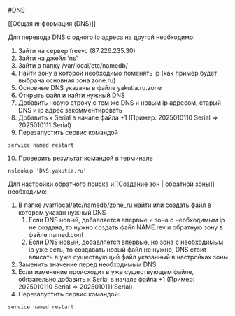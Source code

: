 #DNS 

[[Общая информация (DNS)]]

Для перевода DNS с одного ip адреса на другой необходимо:
1) Зайти на сервер freevc (87.226.235.30)
2) Зайти на джейл 'ns'
3) Зайти в папку /var/local/etc/namedb/
4) Найти зону в которой необходимо поменять ip (как пример будет выбрана основная зона zone.ru)
5) Основные DNS указаны в файле yakutia.ru.zone
6) Открыть файл и найти нужный DNS
7) Добавить новую строку с тем же DNS и новым ip адресом, старый DNS и ip адрес закомментировать
8) Добавить к Serial в начале файла +1 (Пример: 2025010110 Serial => 2025010111 Serial)
9) Перезапустить сервис командой 
```
service named restart
```
10) Проверить результат командой в терминале
```
nslookup 'DNS.yakutia.ru'
```

Для настройки обратного поиска и[[Создание зон | обратной зоны]] необходимо:
1) В папке /var/local/etc/namedb/zone_ru найти или создать файл в котором указан нужный DNS 
	1) Если DNS новый, добавляется впервые и зона с необходимым ip не создана, то нужно создать файл NAME.rev и обратную зону в файле named.conf 
	2) Если DNS новый, добавляется впервые, но зона с необходимым ip уже есть, то создавать новый файл не нужно, DNS стоит вписать в уже существующий файл указанный в настройках зоны
2) Заменить значение перед необходимым DNS
3) Если изменение происходит в уже существующем файле, обязательно добавить к Serial в начале файла +1 (Пример: 2025010110 Serial => 2025010111 Serial)
4) Перезапустить сервис командой:
```
service named restart
```
